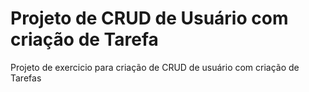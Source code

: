 # Projeto de CRUD de Usuário com criação de Tarefa


Projeto de exercicio para criação de CRUD de usuário com criação de Tarefas
